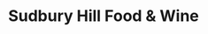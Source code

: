---
title: "Sudbury Hill Food & Wine"
url: /greenford/sudbury-hill-food-und-wine/
shop: Lebensmittel
---